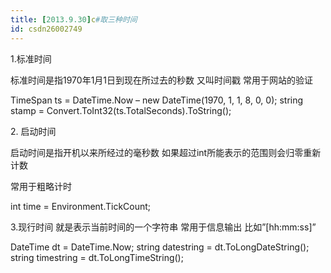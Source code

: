```yaml
---
title: [2013.9.30]c#取三种时间
id: csdn26002749
---
```


1.标准时间

标准时间是指1970年1月1日到现在所过去的秒数 又叫时间戳 常用于网站的验证

TimeSpan ts = DateTime.Now – new DateTime(1970, 1, 1, 8, 0, 0);
string stamp = Convert.ToInt32(ts.TotalSeconds).ToString();

2\. 启动时间

启动时间是指开机以来所经过的毫秒数 如果超过int所能表示的范围则会归零重新计数

常用于粗略计时

int time = Environment.TickCount;

3.现行时间 就是表示当前时间的一个字符串 常用于信息输出 比如”[hh:mm:ss]”

DateTime dt = DateTime.Now;
string datestring = dt.ToLongDateString();
string timestring = dt.ToLongTimeString();